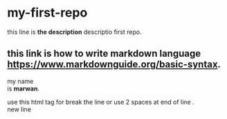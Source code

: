 # my-first-repo
this line is **the description** descriptio first repo.    
## this link is how to write markdown language **https://www.markdownguide.org/basic-syntax**.  

my name <br>is **marwan**.  

use this html tag for break the line or use 2 spaces at end of line .<br>
new line 
